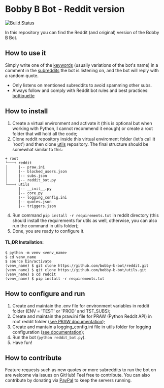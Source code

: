 # Bobby B Bot - Reddit version
[![Build Status](https://travis-ci.org/bobby-b-bot/reddit.svg?branch=master)](https://travis-ci.org/bobby-b-bot/reddit)

In this repository you can find the Reddit (and original) version of the Bobby B Bot.

## How to use it

Simply write one of the [keywords](https://github.com/bobby-b-bot/utils/blob/master/triggers.json) (usually variations of the bot's name) in a comment in the [subreddits](subs.json) the bot is listening on, and the bot will reply with a random quote.

* Only listens on mentioned subreddits to avoid spamming other subs. 
* Always follow and comply with Reddit bot rules and best practices: [bottiquette](https://www.reddit.com/r/Bottiquette/wiki/bottiquette)

## How to install

1. Create a virtual environment and activate it (this is optional but when working with Python, I cannot recommend it enough) or create a root folder that will hold all the code;
2. Clone reddit repository inside this virtual enviroment folder (let's call it 'root') and then clone [utils](https://github.com/bobby-b-bot/utils.git) repository. The final structure should be somewhat similar to this:

```
+ root
└───+ reddit
│     |-- praw.ini 
│     |-- blocked_users.json
│     |-- subs.json
│     |-- reddit_bot.py
└───+ utils
      |-- __init__.py
      |-- core.py
      |-- logging_config.ini
      |-- quotes.json
      |-- triggers.json
```

4. Run command `pip install -r requirements.txt` in reddit directory (this should install the requirements for utils as well, otherwise, you can also run the command in utils folder);
5. Done, you are ready to configure it.

#### TL;DR Installation:

```
$ python -m venv <venv_name>
$ cd venv_name
$ source bin/activate
(venv_name) $ git clone https://github.com/bobby-b-bot/reddit.git
(venv_name) $ git clone https://github.com/bobby-b-bot/utils.git
(venv_name) $ cd reddit
(venv_name) $ pip install -r requirements.txt
```

## How to configure and run

1. Create and maintain the .env file for environment variables in reddit folder (ENV = 'TEST' or 'PROD' and TST_SUBS);
1. Create and maintain the praw.ini file for PRAW (Python Reddit API) in root reddit folder ([see PRAW documentation](https://praw.readthedocs.io/en/latest/getting_started/configuration/prawini.html));
1. Create and mantain a logging_config.ini file in utils folder for logging configuration ([see documentation](https://docs.python.org/3/library/logging.config.html#logging-config-fileformat));
1. Run the bot (`python reddit_bot.py`).
1. Have fun!

## How to contribute

Feature requests such as new quotes or more subreddits to run the bot on are welcome via issues on GitHub! Feel free to contribute. You can also contribute by donating via [PayPal](http://paypal.me/felipezanettini) to keep the servers running. 
